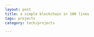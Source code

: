 ```yaml
---
layout: post
title: a simple blockchain in 100 lines
tags: projects 
category: tech/projects

---
```


<script src="https://gist.github.com/selimslab/4ea8e87792dec4e23ecedfd4353107b7.js"></script>